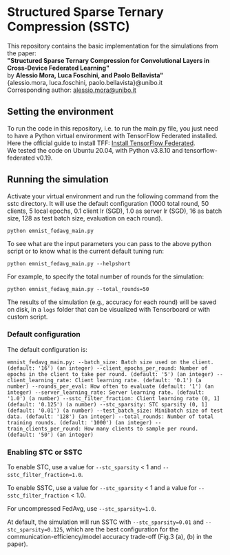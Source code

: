 # Structured Sparse Ternary Compression (SSTC)
This repository contains the basic implementation for the simulations from the paper:  
**"Structured Sparse Ternary Compression for Convolutional Layers in Cross-Device Federated Learning"**  
by **Alessio Mora, Luca Foschini, and Paolo Bellavista"**  
{alessio.mora, luca.foschini, paolo.bellavista}@unibo.it  
Corresponding author: alessio.mora@unibo.it

## Setting the environment
To run the code in this repository, i.e. to run the main.py file, you just need to have a Python 
virtual environment with TensorFlow Federated installed. 
Here the official guide to install TFF:
[Install TensorFlow Federated](https://www.tensorflow.org/federated/install).  
We tested the code on Ubuntu 20.04, with Python v3.8.10 and tensorflow-federated v0.19.

## Running the simulation
Activate your virtual environment and run the following command from the sstc directory. It will use 
the default configuration (1000 total round, 50 clients, 5 local epochs, 0.1 client lr (SGD), 1.0 as server lr (SGD), 16 as batch size, 128 as test batch size,
evaluation on each round).

`python emnist_fedavg_main.py`   

To see what are the input parameters you can pass to the above python script or to know what
is the current default tuning run:

`python emnist_fedavg_main.py --helpshort`

For example, to specify the total number of rounds for the simulation:  
  
`python emnist_fedavg_main.py --total_rounds=50`

The results of the simulation (e.g., accuracy for each round) will be saved on disk, in a 
`logs` folder that can be visualized with Tensorboard or with custom script.

### Default configuration
The default configuration is:

`emnist_fedavg_main.py:
  --batch_size: Batch size used on the client.
    (default: '16')
    (an integer)
  --client_epochs_per_round: Number of epochs in the client to take per round.
    (default: '5')
    (an integer)
  --client_learning_rate: Client learning rate.
    (default: '0.1')
    (a number)
  --rounds_per_eval: How often to evaluate
    (default: '1')
    (an integer)
  --server_learning_rate: Server learning rate.
    (default: '1.0')
    (a number)
  --sstc_filter_fraction: Client learning rate (0, 1]
    (default: '0.125')
    (a number)
  --stc_sparsity: STC sparsity (0, 1]
    (default: '0.01')
    (a number)
  --test_batch_size: Minibatch size of test data.
    (default: '128')
    (an integer)
  --total_rounds: Number of total training rounds.
    (default: '1000')
    (an integer)
  --train_clients_per_round: How many clients to sample per round.
    (default: '50')
    (an integer)`


### Enabling STC or SSTC
To enable STC, use a value for `--stc_sparsity` < 1 and `--sstc_filter_fraction=1.0`.
  
To enable SSTC, use a value for `--stc_sparsity` < 1 and a value for `--sstc_filter_fraction` < 1.0.

For uncompressed FedAvg, use `--stc_sparsity=1.0`.
  
At default, the simulation will run SSTC with `--stc_sparsity=0.01` and `--stc_sparsity=0.125`, which are the
best configuration for the communication-efficiency/model accuracy trade-off (Fig.3 (a), (b) in the paper).